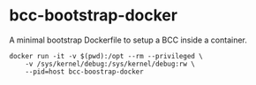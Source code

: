 # bcc-bootstrap-docker

A minimal bootstrap Dockerfile to setup a BCC inside a container.

```
docker run -it -v $(pwd):/opt --rm --privileged \
    -v /sys/kernel/debug:/sys/kernel/debug:rw \
    --pid=host bcc-boostrap-docker
```
